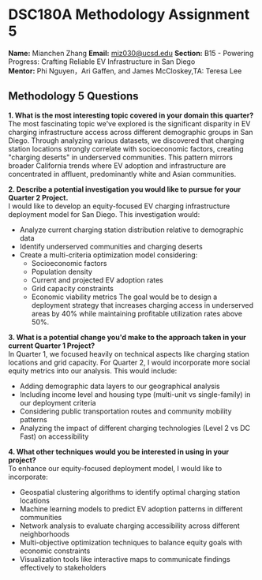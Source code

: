# DSC180A Methodology Assignment 5

**Name:** Mianchen Zhang 
**Email:** miz030@ucsd.edu 
**Section:** B15 - Powering Progress: Crafting Reliable EV Infrastructure in San Diego  
**Mentor:** Phi Nguyen，Ari Gaffen, and James McCloskey,TA: Teresa Lee

## Methodology 5 Questions

**1. What is the most interesting topic covered in your domain this quarter?**  
The most fascinating topic we've explored is the significant disparity in EV charging infrastructure access across different demographic groups in San Diego. Through analyzing various datasets, we discovered that charging station locations strongly correlate with socioeconomic factors, creating "charging deserts" in underserved communities. This pattern mirrors broader California trends where EV adoption and infrastructure are concentrated in affluent, predominantly white and Asian communities.

**2. Describe a potential investigation you would like to pursue for your Quarter 2 Project.**  
I would like to develop an equity-focused EV charging infrastructure deployment model for San Diego. This investigation would:
- Analyze current charging station distribution relative to demographic data
- Identify underserved communities and charging deserts
- Create a multi-criteria optimization model considering:
  - Socioeconomic factors
  - Population density
  - Current and projected EV adoption rates
  - Grid capacity constraints
  - Economic viability metrics
The goal would be to design a deployment strategy that increases charging access in underserved areas by 40% while maintaining profitable utilization rates above 50%.

**3. What is a potential change you'd make to the approach taken in your current Quarter 1 Project?**  
In Quarter 1, we focused heavily on technical aspects like charging station locations and grid capacity. For Quarter 2, I would incorporate more social equity metrics into our analysis. This would include:
- Adding demographic data layers to our geographical analysis
- Including income level and housing type (multi-unit vs single-family) in our deployment criteria
- Considering public transportation routes and community mobility patterns
- Analyzing the impact of different charging technologies (Level 2 vs DC Fast) on accessibility

**4. What other techniques would you be interested in using in your project?**  
To enhance our equity-focused deployment model, I would like to incorporate:
- Geospatial clustering algorithms to identify optimal charging station locations
- Machine learning models to predict EV adoption patterns in different communities
- Network analysis to evaluate charging accessibility across different neighborhoods
- Multi-objective optimization techniques to balance equity goals with economic constraints
- Visualization tools like interactive maps to communicate findings effectively to stakeholders
